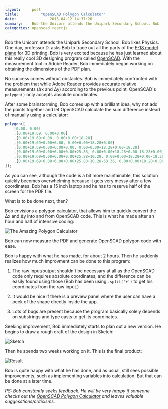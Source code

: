 ```yaml
---
layout:     post
title:			"OpenSCAD Polygon Calculator"
date:				2015-04-12 14:37:20
summary:    Bob the Unicorn attends the Unipark Secondary School. Bob likes Physics. One day, professor D. asks Bob to trace out all the parts of the F-18 model plane for 3D printing.
categories: openscad reactjs
---
```


Bob the Unicorn attends the Unipark Secondary School. Bob likes Physics. One day, professor D. asks Bob to trace out all the parts of the [F-18 model plane](http://www.rcpowers.com/community/threads/f-18-v4-%E2%80%9Cmultirole-parkjet%E2%80%9D-v4-pro-pack.16825/) for 3D printing. Bob is very excited because he has just learned about this really cool 3D designing program called [OpenSCAD](http://www.openscad.org/). With the measurement tool in Adobe Reader, Bob immediately began working on obtaining the dimensions of the PDF plan.

No success comes without obstacles. Bob is immediately confronted with the problem that while Adobe Reader provides accurate relative measurements (&Delta;x and &Delta;y) according to the previous point, OpenSCAD's `polygon()` only accepts absolute coordinates.

After some brainstorming, Bob comes up with a brilliant idea, why not add the points together and let OpenSCAD calculate the sum difference instead of manually using a calculator:

```js
polygon([
    [0.00, 0.00]
    ,[0.00+19.69, 0.00+0.00]
    ,[0.00+19.69+0.00, 0.00+0.00+18.28]
    ,[0.00+19.69+0.00+6.00, 0.00+0.00+18.28+0.00]
    ,[0.00+19.69+0.00+6.00+0.00, 0.00+0.00+18.28+0.00-18.28]
    ,[0.00+19.69+0.00+6.00+0.00+25.88, 0.00+0.00+18.28+0.00-18.28+0.00]
    ,[0.00+19.69+0.00+6.00+0.00+25.88+10.28, 0.00+0.00+18.28+0.00-18.28+0.00+57.15]
    ,[0.00+19.69+0.00+6.00+0.00+25.88+10.28-63.36, 0.00+0.00+18.28+0.00-18.28+0.00+57.15+0.00]
]);
```

As you can see, although the code is a bit more maintainable, this solution quickly becomes overwhelming because it gets very messy after a few coordinates. Bob has a 15 inch laptop and he has to reserve half of the screen for the PDF file.

What is to be done next, then?

Bob envisions a polygon calculator, that allows him to quickly convert the &Delta;x and &Delta;y into and from OpenSCAD code. This is what he made after an hour and half of intensive coding:

![The Amazing Polygon Calculator]({{site.url}}/assets/Polygon-Calculator-V1.png)

Bob can now measure the PDF and generate OpenSCAD polygon code with ease.

Bob is happy with what he has made, for about 2 hours. Then he suddenly realizes how much improvment can be done to this program:

1. The raw input/output shouldn't be necessary at all as the OpenSCAD code only requires absolute coordinates, and the difference can be easily found using those (Bob has been using `.split('+')` to get his coordinates from the raw input.)

2. It would be nice if there is a preview panel where the user can have a peek of the shape directly inside the app.

3. Lots of bugs are present because the program basically solely depends on substrings and type casts to get its coordinates.

Seeking improvement, Bob immediately starts to plan out a new version. He begins to draw a rough draft of the design in Sketch:

![Sketch]({{site.url}}/assets/Polygon-Calculator-Sketch.png)

Then he spends two weeks working on it. This is the final product:

![Result]({{site.url}}/assets/Polygon-Calculator-Result.png)

Bob is quite happy with what he has done, and as usual, still sees possible improvements, such as implementing variables into calculation. But that can be done at a later time.

*PS: Bob constantly seeks feedback. He will be very happy if someone checks out the [OpenSCAD Polygon Calculator](https://ben-z.github.io/OpenSCAD-Polygon-Calculator) and leaves valuable suggesstions/criticisms.*
